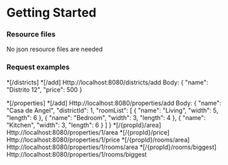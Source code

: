 # Getting Started

### Resource files
No json resource files are needed 
    

### Request examples
*[/districts] 
    *[/add] Http://localhost:8080/districts/add
    Body:
    {
        "name": "Distrito 12",
        "price": 500
    }
    
*[/properties]
    *[/add] Http://localhost:8080/properties/add
    Body:
    {
        "name": "Casa de Angel",
        "districtId": 1,
        "roomList": [
            {
                "name": "Living",
                "width": 5,
                "length": 6
            },
            {
                "name": "Bedroom",
                "width": 3,
                "length": 4
            },
            {
                "name": "Kitchen",
                "width": 3,
                "length": 6
            }
        ]
    }
    *[/{propId}/area] Http://localhost:8080/properties/1/area
    *[/{propId}/price] Http://localhost:8080/properties/1/price
    *[/{propId}/rooms/area] Http://localhost:8080/properties/1/rooms/area
    *[/{propId}/rooms/biggest] Http://localhost:8080/properties/1/rooms/biggest
